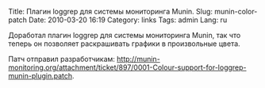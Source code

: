 Title: Плагин loggrep для системы мониторинга Munin.
Slug: munin-color-patch
Date: 2010-03-20 16:19
Category: links
Tags: admin
Lang: ru

Доработал плагин loggrep для системы мониторинга Munin, так что теперь он
позволяет раскрашивать графики в произвольные цвета.

Патч отправил разработчикам: <http://munin-monitoring.org/attachment/ticket/897/0001-Colour-support-for-loggrep-munin-plugin.patch>.

